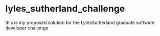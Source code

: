 # lyles_sutherland_challenge
this is my proposed solution for the LylesSutherland graduate software developer challenge
